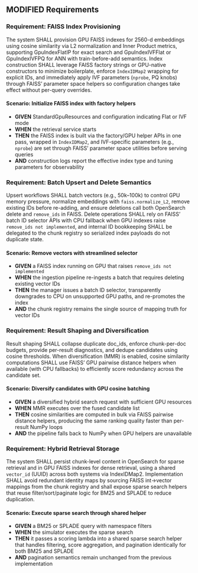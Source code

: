 ## MODIFIED Requirements

### Requirement: FAISS Index Provisioning
The system SHALL provision GPU FAISS indexes for 2560-d embeddings using cosine similarity via L2 normalization and Inner Product metrics, supporting GpuIndexFlatIP for exact search and GpuIndexIVFFlat or GpuIndexIVFPQ for ANN with train-before-add semantics. Index construction SHALL leverage FAISS factory strings or GPU-native constructors to minimize boilerplate, enforce `IndexIDMap2` wrapping for explicit IDs, and immediately apply IVF parameters (`nprobe`, PQ knobs) through FAISS’ parameter space helpers so configuration changes take effect without per-query overrides.

#### Scenario: Initialize FAISS index with factory helpers
- **GIVEN** StandardGpuResources and configuration indicating Flat or IVF mode
- **WHEN** the retrieval service starts
- **THEN** the FAISS index is built via the factory/GPU helper APIs in one pass, wrapped in `IndexIDMap2`, and IVF-specific parameters (e.g., `nprobe`) are set through FAISS’ parameter space utilities before serving queries
- **AND** construction logs report the effective index type and tuning parameters for observability

### Requirement: Batch Upsert and Delete Semantics
Upsert workflows SHALL batch vectors (e.g., 50k–100k) to control GPU memory pressure, normalize embeddings with `faiss.normalize_L2`, remove existing IDs before re-adding, and ensure deletions call both OpenSearch delete and `remove_ids` in FAISS. Delete operations SHALL rely on FAISS’ batch ID selector APIs with CPU fallback when GPU indexes raise `remove_ids not implemented`, and internal ID bookkeeping SHALL be delegated to the chunk registry so serialized index payloads do not duplicate state.

#### Scenario: Remove vectors with streamlined selector
- **GIVEN** a FAISS index running on GPU that raises `remove_ids not implemented`
- **WHEN** the ingestion pipeline re-ingests a batch that requires deleting existing vector IDs
- **THEN** the manager issues a batch ID selector, transparently downgrades to CPU on unsupported GPU paths, and re-promotes the index
- **AND** the chunk registry remains the single source of mapping truth for vector IDs

### Requirement: Result Shaping and Diversification
Result shaping SHALL collapse duplicate doc_ids, enforce chunk-per-doc budgets, provide per-result diagnostics, and dedupe candidates using cosine thresholds. When diversification (MMR) is enabled, cosine similarity computations SHALL use FAISS’ GPU pairwise distance helpers when available (with CPU fallbacks) to efficiently score redundancy across the candidate set.

#### Scenario: Diversify candidates with GPU cosine batching
- **GIVEN** a diversified hybrid search request with sufficient GPU resources
- **WHEN** MMR executes over the fused candidate list
- **THEN** cosine similarities are computed in bulk via FAISS pairwise distance helpers, producing the same ranking quality faster than per-result NumPy loops
- **AND** the pipeline falls back to NumPy when GPU helpers are unavailable

### Requirement: Hybrid Retrieval Storage
The system SHALL persist chunk-level content in OpenSearch for sparse retrieval and in GPU FAISS indexes for dense retrieval, using a shared `vector_id` (UUID) across both systems via IndexIDMap2. Implementation SHALL avoid redundant identity maps by sourcing FAISS int→vector mappings from the chunk registry and shall expose sparse search helpers that reuse filter/sort/paginate logic for BM25 and SPLADE to reduce duplication.

#### Scenario: Execute sparse search through shared helper
- **GIVEN** a BM25 or SPLADE query with namespace filters
- **WHEN** the simulator executes the sparse search
- **THEN** it passes a scoring lambda into a shared sparse search helper that handles filtering, score aggregation, and pagination identically for both BM25 and SPLADE
- **AND** pagination semantics remain unchanged from the previous implementation

